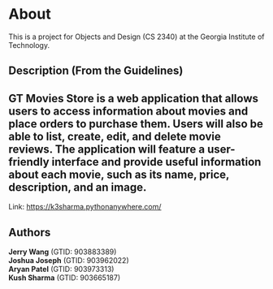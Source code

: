 About
=====

This is a project for Objects and Design (CS 2340) at the Georgia Institute of Technology. 

Description (From the Guidelines)
----------------------------------
GT Movies Store is a web application that allows users to access information about movies and place orders to purchase them. Users will also be able to list, create, edit, and delete movie reviews. The application will feature a user-friendly interface and
provide useful information about each movie, such as its name, price, description, and an image. 
-------
Link: https://k3sharma.pythonanywhere.com/

Authors
-------
**Jerry Wang** (GTID: 903883389)\
**Joshua Joseph** (GTID: 903962022)\
**Aryan Patel** (GTID: 903973313)\
**Kush Sharma** (GTID: 903665187)
